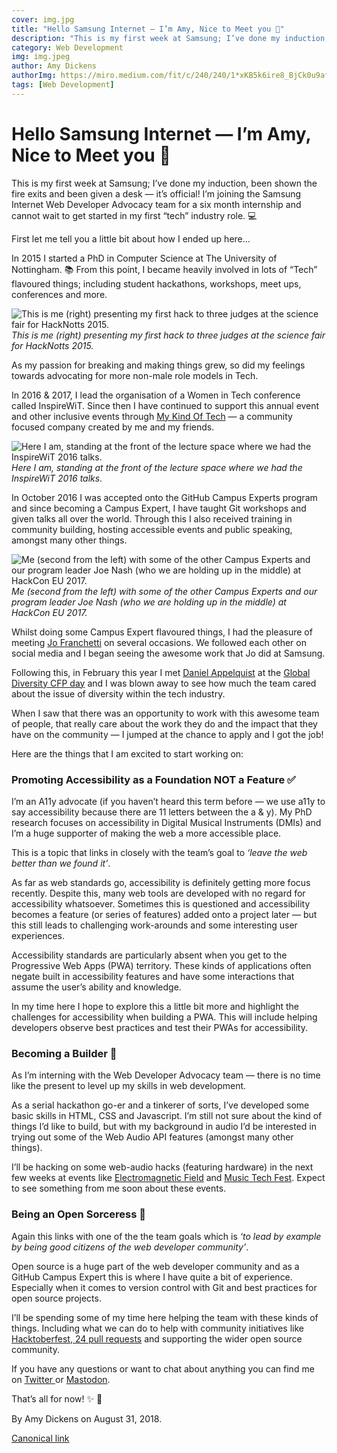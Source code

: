 ```yaml
---
cover: img.jpg
title: "Hello Samsung Internet — I’m Amy, Nice to Meet you 👋"
description: "This is my first week at Samsung; I’ve done my induction, been shown the fire exits and been given a desk — it’s official! I’m joining the Samsung Internet Web Developer Advocacy team for a six month internship and cannot wait to get started in my first “tech” industry role. 💻"
category: Web Development
img: img.jpeg
author: Amy Dickens
authorImg: https://miro.medium.com/fit/c/240/240/1*xKB5k6ire8_BjCk0u9afRg.jpeg
tags: [Web Development]
---
```


# Hello Samsung Internet — I’m Amy, Nice to Meet you 👋

This is my first week at Samsung; I’ve done my induction, been shown the fire exits and been given a desk — it’s official! I’m joining the Samsung Internet Web Developer Advocacy team for a six month internship and cannot wait to get started in my first “tech” industry role. 💻

First let me tell you a little bit about how I ended up here…

In 2015 I started a PhD in Computer Science at The University of Nottingham. 📚 From this point, I became heavily involved in lots of “Tech” flavoured things; including student hackathons, workshops, meet ups, conferences and more.

![This is me (right) presenting my first hack to three judges at the science fair for HackNotts 2015.](https://cdn-images-1.medium.com/max/2000/1*42js0Ef5YbCZMKfTF3nw6A.jpeg)*This is me (right) presenting my first hack to three judges at the science fair for HackNotts 2015.*

As my passion for breaking and making things grew, so did my feelings towards advocating for more non-male role models in Tech.

In 2016 & 2017, I lead the organisation of a Women in Tech conference called InspireWiT. Since then I have continued to support this annual event and other inclusive events through [My Kind Of Tech](http://mykindof.tech) — a community focused company created by me and my friends.

![Here I am, standing at the front of the lecture space where we had the InspireWiT 2016 talks.](https://cdn-images-1.medium.com/max/3200/1*XPeRMjwiS0ihTfiqUGKkAw.jpeg)*Here I am, standing at the front of the lecture space where we had the InspireWiT 2016 talks.*

In October 2016 I was accepted onto the GitHub Campus Experts program and since becoming a Campus Expert, I have taught Git workshops and given talks all over the world. Through this I also received training in community building, hosting accessible events and public speaking, amongst many other things.

![Me (second from the left) with some of the other Campus Experts and our program leader Joe Nash (who we are holding up in the middle) at HackCon EU 2017.](https://cdn-images-1.medium.com/max/2400/1*1ENBjasJHfyJfcTc0oexSw.png)*Me (second from the left) with some of the other Campus Experts and our program leader Joe Nash (who we are holding up in the middle) at HackCon EU 2017.*

Whilst doing some Campus Expert flavoured things, I had the pleasure of meeting [Jo Franchetti](undefined) on several occasions. We followed each other on social media and I began seeing the awesome work that Jo did at Samsung.

Following this, in February this year I met [Daniel Appelquist](undefined) at the [Global Diversity CFP day](https://www.globaldiversitycfpday.com/) and I was blown away to see how much the team cared about the issue of diversity within the tech industry.

When I saw that there was an opportunity to work with this awesome team of people, that really care about the work they do and the impact that they have on the community — I jumped at the chance to apply and I got the job!

Here are the things that I am excited to start working on:

### Promoting Accessibility as a Foundation NOT a Feature ✅

I’m an A11y advocate (if you haven’t heard this term before — we use a11y to say accessibility because there are 11 letters between the a & y). My PhD research focuses on accessibility in Digital Musical Instruments (DMIs) and I’m a huge supporter of making the web a more accessible place.

This is a topic that links in closely with the team’s goal to *‘leave the web better than we found it’*.

As far as web standards go, accessibility is definitely getting more focus recently. Despite this, many web tools are developed with no regard for accessibility whatsoever. Sometimes this is questioned and accessibility becomes a feature (or series of features) added onto a project later — but this still leads to challenging work-arounds and some interesting user experiences.

Accessibility standards are particularly absent when you get to the Progressive Web Apps (PWA) territory. These kinds of applications often negate built in accessibility features and have some interactions that assume the user’s ability and knowledge.

In my time here I hope to explore this a little bit more and highlight the challenges for accessibility when building a PWA. This will include helping developers observe best practices and test their PWAs for accessibility.

### **Becoming a Builder 👷**

As I’m interning with the Web Developer Advocacy team — there is no time like the present to level up my skills in web development.

As a serial hackathon go-er and a tinkerer of sorts, I’ve developed some basic skills in HTML, CSS and Javascript. I’m still not sure about the kind of things I’d like to build, but with my background in audio I’d be interested in trying out some of the Web Audio API features (amongst many other things).

I’ll be hacking on some web-audio hacks (featuring hardware) in the next few weeks at events like [Electromagnetic Field](http://emfcamp.org) and [Music Tech Fest](https://musictechfest.net/). Expect to see something from me soon about these events.

### Being an Open Sorceress 🔮

Again this links with one of the the team goals which is *‘to lead by example by being good citizens of the web developer community’*.

Open source is a huge part of the web developer community and as a GitHub Campus Expert this is where I have quite a bit of experience. Especially when it comes to version control with Git and best practices for open source projects.

I’ll be spending some of my time here helping the team with these kinds of things. Including what we can do to help with community initiatives like [Hacktoberfest](https://hacktoberfest.digitalocean.com/),[ 24 pull requests](https://24pullrequests.com/) and supporting the wider open source community.

If you have any questions or want to chat about anything you can find me on [Twitter ](http://twitter.com/redroxprojects)or [Mastodon](https://social.samsunginter.net/@RedRoxProjects).

That’s all for now! ✨ 👋

By Amy Dickens on August 31, 2018.

[Canonical link](https://medium.com/samsung-internet-dev/hello-samsung-internet-im-amy-nice-to-meet-you-904c64a8171e)
